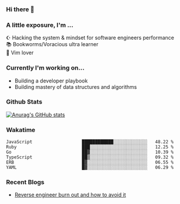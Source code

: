 ### Hi there 👋
### A little exposure, I'm ...

☪ Hacking the system & mindset for software engineers performance <br/>
📚 Bookworms/Voracious ultra learner <br/>
🎠 Vim lover <br/>

<!--
**bitethecode/bitethecode** is a ✨ _special_ ✨ repository because its `README.md` (this file) appears on your GitHub profile.

Here are some ideas to get you started:

- 🔭 I’m currently working on ...
- 🌱 I’m currently learning ...
- 👯 I’m looking to collaborate on ...
- 🤔 I’m looking for help with ...
- 💬 Ask me about ...
- 📫 How to reach me: ...
- 😄 Pronouns: ...
- ⚡ Fun fact: ...
-->

### Currently I'm working on... 
- Building a developer playbook
- Building mastery of data structures and algorithms

### Github Stats
[![Anurag's GitHub stats](https://github-readme-stats.vercel.app/api?username=bitethecode&count_private=true&showing_icons=true)](https://github.com/anuraghazra/github-readme-stats)

### Wakatime
<!--START_SECTION:waka-->

```text
JavaScript                   ████████████░░░░░░░░░░░░░   48.22 %
Ruby                         ███░░░░░░░░░░░░░░░░░░░░░░   12.25 %
Go                           ██▓░░░░░░░░░░░░░░░░░░░░░░   10.39 %
TypeScript                   ██▒░░░░░░░░░░░░░░░░░░░░░░   09.32 %
ERB                          █▓░░░░░░░░░░░░░░░░░░░░░░░   06.55 %
YAML                         █▓░░░░░░░░░░░░░░░░░░░░░░░   06.29 %
```

<!--END_SECTION:waka-->

### Recent Blogs
- [Reverse engineer burn out and how to avoid it](https://bitethecode.org/#/articles/reverse-engineer-burnout-and-how-to-avoid-it)
